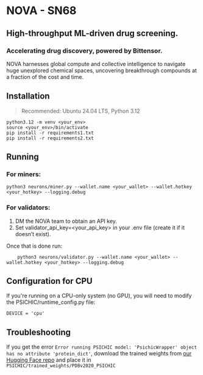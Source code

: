 # NOVA - SN68
## High-throughput ML-driven drug screening.
### Accelerating drug discovery, powered by Bittensor.
NOVA harnesses global compute and collective intelligence to navigate huge unexplored chemical spaces, uncovering breakthrough compounds at a fraction of the cost and time.


## Installation
> Recommended: Ubuntu 24.04 LTS, Python 3.12

    python3.12 -m venv <your_env>
    source <your_env>/bin/activate
    pip install -r requirements1.txt
    pip install -r requirements2.txt


## Running
### For miners:

    python3 neurons/miner.py --wallet.name <your_wallet> --wallet.hotkey <your_hotkey> --logging.debug

### For validators: 

1. DM the NOVA team to obtain an API key.
2. Set validator_api_key=<your_api_key> in your .env file (create it if it doesn’t exist).

Once that is done run:
```
    python3 neurons/validator.py --wallet.name <your_wallet> --wallet.hotkey <your_hotkey> --logging.debug
```

## Configuration for CPU
If you're running on a CPU-only system (no GPU), you will need to modify the PSICHIC/runtime_config.py file:
```
DEVICE = 'cpu'
```

## Troubleshooting
If you get the error `Error running PSICHIC model: 'PsichicWrapper' object has no attribute 'protein_dict'`, download the trained weights from [our Hugging Face repo](https://huggingface.co/Metanova/PSICHIC/tree/main) and place it in `PSICHIC/trained_weights/PDBv2020_PSICHIC`

